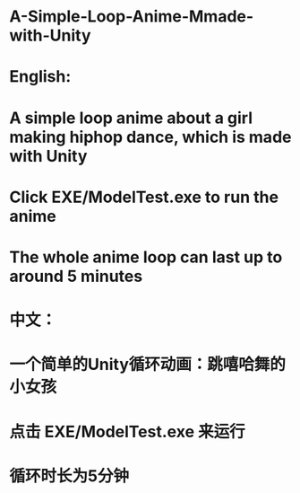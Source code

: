 # A-Simple-Loop-Anime-Mmade-with-Unity
# English:
# A simple loop anime about a girl making hiphop dance, which is made with Unity
# Click EXE/ModelTest.exe to run the anime
# The whole anime loop can last up to around 5 minutes

# 中文：
# 一个简单的Unity循环动画：跳嘻哈舞的小女孩
# 点击 EXE/ModelTest.exe 来运行
# 循环时长为5分钟

